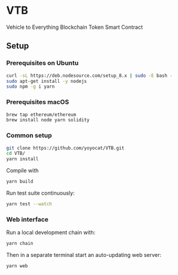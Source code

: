 # VTB

Vehicle to Everything Blockchain Token Smart Contract

## Setup

### Prerequisites on Ubuntu

```bash
curl -sL https://deb.nodesource.com/setup_8.x | sudo -E bash -
sudo apt-get install -y nodejs
sudo npm -g i yarn
```

### Prerequisites macOS

```bash
brew tap ethereum/ethereum
brew install node yarn solidity
```

### Common setup

```bash
git clone https://github.com/yoyocat/VTB.git
cd VTB/
yarn install
```

Compile with
```bash
yarn build
```

Run test suite continuously:
```bash
yarn test --watch
```

### Web interface

Run a local development chain with:

```bash
yarn chain
```

Then in a separate terminal start an auto-updating web server:

```bash
yarn web
```
